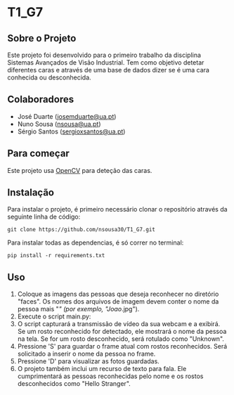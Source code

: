 # T1_G7


## Sobre o Projeto

Este projeto foi desenvolvido para o primeiro trabalho da disciplina Sistemas Avançados de Visão Industrial. Tem como objetivo detetar diferentes caras e através de uma base de dados dizer se é uma cara conhecida ou desconhecida.

## Colaboradores
- José Duarte (josemduarte@ua.pt)
- Nuno Sousa (nsousa@ua.pt)
- Sérgio Santos (sergioxsantos@ua.pt)

## Para começar

Este projeto usa [OpenCV](https://opencv.org/) para deteção das caras.

## Instalação
Para instalar o projeto, é primeiro necessário clonar o repositório através da seguinte linha de código:
```
git clone https://github.com/nsousa30/T1_G7.git

```

Para instalar todas as dependencias, é só correr no terminal:
```
pip install -r requirements.txt
```


## Uso

1. Coloque as imagens das pessoas que deseja reconhecer no diretório "faces". Os nomes dos arquivos de imagem devem conter o nome da pessoa mais "_" (por exemplo, "Joao_.jpg").
2. Execute o script main.py:
3. O script capturará a transmissão de vídeo da sua webcam e a exibirá. Se um rosto reconhecido for detectado, ele mostrará o nome da pessoa na tela. Se for um rosto desconhecido, será rotulado como "Unknown".
4. Pressione 'S' para guardar o frame atual com rostos reconhecidos. Será solicitado a inserir o nome da pessoa no frame.
5. Pressione 'D' para visualizar as fotos guardadas.
6. O projeto também inclui um recurso de texto para fala. Ele cumprimentará as pessoas reconhecidas pelo nome e os rostos desconhecidos como "Hello Stranger".

